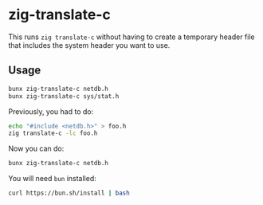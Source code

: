 # zig-translate-c

This runs `zig translate-c` without having to create a temporary header file that includes the system header you want to use.

## Usage

```sh
bunx zig-translate-c netdb.h
bunx zig-translate-c sys/stat.h
```

Previously, you had to do:

```bash
echo "#include <netdb.h>" > foo.h
zig translate-c -lc foo.h
```

Now you can do:

```bash
bunx zig-translate-c netdb.h
```

You will need `bun` installed:

```bash
curl https://bun.sh/install | bash
```
